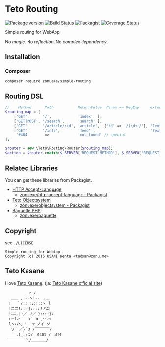 Teto Routing
============

[![Package version](http://img.shields.io/packagist/v/zonuexe/simple-routing.svg?style=flat)](https://packagist.org/packages/zonuexe/simple-routing)
[![Build Status](https://travis-ci.org/BaguettePHP/php-simple-routing.svg?branch=master)](https://travis-ci.org/BaguettePHP/php-simple-routing)
[![Packagist](http://img.shields.io/packagist/dt/zonuexe/simple-routing.svg?style=flat)](https://packagist.org/packages/zonuexe/simple-routing)
[![Coverage Status](https://coveralls.io/repos/BaguettePHP/php-simple-routing/badge.svg)](https://coveralls.io/r/BaguettePHP/php-simple-routing)

Simple routing for WebApp

No *magic*.  No *reflection*.  No *complex dependency*.

Installation
------------

### Composer

```
composer require zonuexe/simple-routing
```

Routing DSL
-----------

```php
//    Method      Path           ReturnValue  Param => RegExp     extension (format)
$routing_map = [
    ['GET',      '/',            'index'  ],
    ['GET|POST', '/search',      'search' ],
    ['GET',      '/article/:id', 'article',  ['id' => '/(\d+)/'], '?ext' => ['', 'txt']],
    ['GET',      '/info',        'feed' ,                         '?ext' => ['rss', 'rdf', 'xml']],
     '#404'       =>             'not_found' // special
];

$router = new \Teto\Routing\Router($routing_map);
$action = $router->match($_SERVER['REQUEST_METHOD'], $_SERVER['REQUEST_URI']);
```

Related Libraries
-----------------

You can get these libraries from Packagist.

* [HTTP Accept-Language](https://github.com/zonuexe/php-http-accept-language)
  * [zonuexe/http-accept-language - Packagist](https://packagist.org/packages/zonuexe/http-accept-language)
* [Teto Objectsystem](https://github.com/zonuexe/php-objectsystem)
  * [zonuexe/objectsystem - Packagist](https://packagist.org/packages/zonuexe/objectsystem)
* [Baguette PHP](https://github.com/BaguettePHP/baguette)
  * [zonuexe/baguette](https://packagist.org/packages/zonuexe/baguette)

Copyright
---------

see `./LICENSE`.

    Simple routing for WebApp
    Copyright (c) 2015 USAMI Kenta <tadsan@zonu.me>

Teto Kasane
-----------

I love [Teto Kasane](http://utau.wikia.com/wiki/Teto_Kasane). (ja: [Teto Kasane official site](http://kasaneteto.jp/))

```
　　　　　 　r /
　 ＿＿ , --ヽ!-- .､＿
　! 　｀/::::;::::ヽ l
　!二二!::／}::::丿ハﾆ|
　!ﾆニ.|:／　ﾉ／ }::::}ｺ
　L二lイ　　0´　0 ,':ﾉｺ
　lヽﾉ/ﾍ､ ''　▽_ノイ ソ
 　ソ´ ／}｀ｽ /￣￣￣￣/
　　　.(_:;つ/  0401 /　ｶﾀｶﾀ
 ￣￣￣￣￣＼/＿＿＿＿/
```
